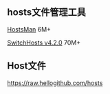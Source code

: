 
## hosts文件管理工具

[HostsMan](https://www.gndown.com/2664.html) 6M+

[SwitchHosts v4.2.0](https://github.com/oldj/SwitchHosts/releases/tag/v4.2.0) 70M+

## Host文件

https://raw.hellogithub.com/hosts